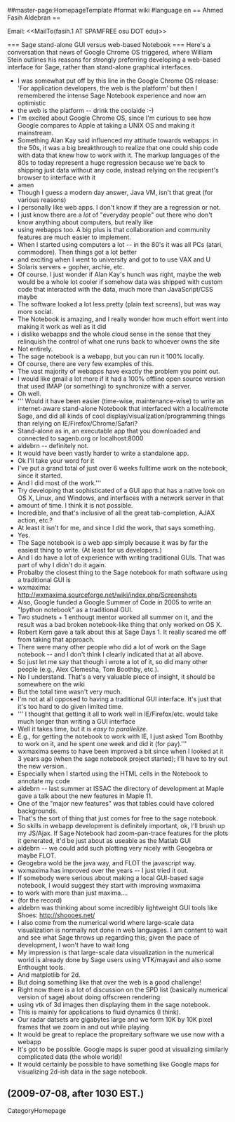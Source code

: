 ##master-page:HomepageTemplate
#format wiki
#language en
== Ahmed Fasih Aldebran ==

Email: <<MailTo(fasih.1 AT SPAMFREE osu DOT edu)>>

=== Sage stand-alone GUI versus web-based Notebook ===
Here's a conversation that news of Google Chrome OS triggered, where William Stein outlines his reasons for strongly preferring developing a web-based interface for Sage, rather than stand-alone graphical interfaces. 

 * <aldebrn> I was somewhat put off by this line in the Google Chrome OS release: 'For application developers, the web is the platform' but then I remembered the intense Sage Notebook experience and now am optimistic
 * <wstein> the web is the platform -- drink the coolaide :-)
 * <wstein> I'm excited about Google Chrome OS, since I'm curious to see how Google compares to Apple at taking a UNIX OS and making it mainstream.
 * <aldebrn> Something Alan Kay said influenced my attitude towards webapps: in the 50s, it was a big breakthrough to realize that one could ship code with data that knew how to work with it. The markup languages of the 80s to today represent a huge regression because we're back to shipping just data without any code, instead relying on the recipient's browser to interface with it
 * <Dcoder> amen
 * <aldebrn> Though I guess a modern day answer, Java VM, isn't that great (for various reasons)
 * <wstein> I personally like web apps.   I don't know if they are a regression or not.
 * <wstein> I just know there are a *lot* of "everyday people" out there who don't know anything about computers, but really like
 * <wstein> using webapps too.  A big plus is that collaboration and community features are much easier to implement.
 * <wstein> When I started using computers a lot -- in the 80's it was all PCs (atari, commodore).  Then things got a lot better
 * <wstein> and exciting when I went to university and got to to use VAX and U
 * <wstein> Solaris servers + gopher, archie, etc.
 * <aldebrn> Of course. I just wonder if Alan Kay's hunch was right, maybe the web would be a whole lot cooler if somehow data was shipped with custom code that interacted with the data, much more than JavaScript/CSS maybe
 * <wstein> The software looked a lot less pretty (plain text screens), but was way more social.
 * <aldebrn> The Notebook is amazing, and I really wonder how much effort went into making it work as well as it did
 * <Dcoder> i dislike webapps and the whole cloud sense in the sense that they relinquish the control of what one runs back to whoever owns the site
 * <wstein> Not entirely.
 * <wstein> The sage notebook is a webapp, but you can run it 100% locally.
 * <wstein> Of course, there are very few examples of this.
 * <wstein> The vast majority of webapps have exactly the problem you point out.
 * <wstein> I would like gmail a lot more if it had a 100% offline open source version that used IMAP (or something) to synchronize with a server.
 * <wstein> Oh well.
 * '''<aldebrn> Would it have been easier (time-wise, maintenance-wise) to write an internet-aware stand-alone Notebook that interfaced with a local/remote Sage, and did all kinds of cool display/visualization/programming things than relying on IE/Firefox/Chrome/Safari?
 * <aldebrn> Stand-alone as in, an executable app that you downloaded and connected to sagenb.org or localhost:8000
 * <wstein> aldebrn -- definitely not.
 * <wstein> It would have been vastly harder to write a standalone app.
 * <aldebrn> Ok I'll take your word for it
 * <wstein> I've put a grand total of just over 6 weeks fulltime work on the notebook, since it started.
 * <wstein> And I did most of the work.'''
 * <wstein> Try developing that sophisticated of a GUI app that has a native look on OS X, Linux, and Windows, and interfaces with a network server in that
 * <wstein> amount of time.  I think it is not possible.
 * <aldebrn> Incredible, and that's inclusive of all the great tab-completion, AJAX action, etc.?
 * <wstein> At least it isn't for me, and since I did the work, that says something.
 * <wstein> Yes.
 * <wstein> The Sage notebook is a web app simply because it was by far the easiest thing to write.   (At least for us developers.)
 * <wstein> And I do have a lot of experience with writing traditional GUIs.  That was part of why I didn't do it again.
 * <wstein> Probalby the closest thing to the Sage notebook for math software using a traditional GUI is
 * <wstein> wxmaxima: http://wxmaxima.sourceforge.net/wiki/index.php/Screenshots
 * <wstein> Also, Google funded a Google Summer of Code in 2005 to write an "Ipython notebook" as a traditional GUI.
 * <wstein> Two studnets + 1 enthougt mentor worked all summer on it, and the result was a bad broken notebook-like thing that only worked on OS X.
 * <wstein> Robert Kern gave a talk about this at Sage Days 1.  It really scared me off from taking that approach.
 * <wstein> There were many other people who did a lot of work on the Sage notebook -- and I don't think I clearly indicated that at all above.
 * <wstein> So just let me say that though i wrote a lot of it, so did many other people (e.g., Alex Clemesha, Tom Boothby, etc.).
 * <aldebrn> No I understand. That's a very valuable piece of insight, it should be somewhere on the wiki
 * <wstein> But the total time wasn't very much.
 * <wstein> I'm not at all opposed to having a traditional GUI interface.  It's just that it's too hard to do given limited time.
 * '''<aldebrn> I thought that getting it all to work well in IE/Firefox/etc. would take much longer than writing a GUI interface
 * <wstein> Well it takes time, but it is *easy to parallelize*.
 * <wstein> E.g., for getting the notebook to work with IE, I just asked Tom Boothby to work on it, and he spent one week and did it (for pay).'''
 * <wstein> wxmaxima seems to have been improved a bit since when I looked at it 3 years ago (when the sage notebook project started); I'll have to try out the new version..
 * <aldebrn> Especially when I started using the HTML cells in the Notebook to annotate my code
 * <wstein> aldebrn -- last summer at ISSAC the directory of development at Maple gave a talk about the new features in Maple 11.
 * <wstein> One of the "major new features" was that tables could have colored backgrounds.
 * <wstein> That's the sort of thing that just comes for free to the sage notebook.
 * <aldebrn> So skills in webapp development is definitely important, ok, I'll brush up my JS/Ajax. If Sage Notebook had zoom-pan-trace features for the plots it generated, it'd be just about as useable as the Matlab GUI
 * <wstein> aldebrn -- we could add such plotting very nicely with Geogebra or maybe FLOT.
 * <wstein> Geogebra wold be the java way, and FLOT the javascript way.
 * <wstein> wxmaxima has improved over the years -- I just tried it out.
 * <wstein> If somebody were serious about making a local GUI-based sage notebook, I would suggest they start with improving wxmaxima
 * <wstein> to work with more than just maxima....
 * <wstein> (for the record)   
 * aldebrn was thinking about some incredibly lightweight GUI tools like Shoes: http://shoooes.net/
 * <aldebrn> I also come from the numerical world where large-scale data visualization is normally not done in web languages. I am content to wait and see what Sage throws up regarding this; given the pace of development, I won't have to wait long
 * <wstein> My impression is that large-scale data visualization in the numerical world is already done by Sage users using VTK/mayavi and also some Enthought tools.
 * <wstein> And matplotlib for 2d.
 * <wstein> But doing something like that over the web is a good challenge!
 * <wstein> Right now there is a lot of discussion on the SPD list (basically numerical version of sage) about doing offscreen rendering
 * <wstein> using vtk of 3d images then displaying them in the sage notebook.
 * <wstein> This is mainly for applications to fluid dynamics (I think).
 * <aldebrn> Our radar datsets are gigabytes large and we form 10K by 10K pixel frames that we zoom in and out while playing
 * <aldebrn> It would be great to replace the propreitary software we use now with a webapp
 * <wstein> It's got to be possible.  Google maps is super good at visualizing similarly complicated data (the whole world)!
 * <wstein> It would certainly be possible to have something like Google maps for visualizing 2d-ish data in the sage notebook.

(2009-07-08, after 1030 EST.)
----
CategoryHomepage
